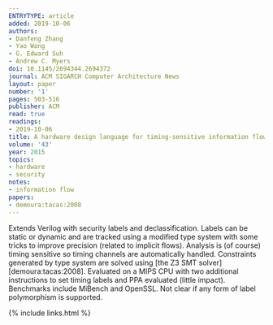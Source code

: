 ```yaml
---
ENTRYTYPE: article
added: 2019-10-06
authors:
- Danfeng Zhang
- Yao Wang
- G. Edward Suh
- Andrew C. Myers
doi: 10.1145/2694344.2694372
journal: ACM SIGARCH Computer Architecture News
layout: paper
number: '1'
pages: 503-516
publisher: ACM
read: true
readings:
- 2019-10-06
title: A hardware design language for timing-sensitive information flow security
volume: '43'
year: 2015
topics:
- hardware
- security
notes:
- information flow
papers:
- demoura:tacas:2008
---
```


Extends Verilog with security labels and declassification. Labels can be static or dynamic and are tracked using a modified type system with some tricks to improve precision (related to implicit flows).  Analysis is (of course) timing sensitive so timing channels are automatically handled.
Constraints generated by type system are solved using
[the Z3 SMT solver][demoura:tacas:2008].
Evaluated on a MIPS CPU with two additional instructions to set timing labels and PPA evaluated (little impact).  Benchmarks include MiBench and OpenSSL.
Not clear if any form of label polymorphism is supported.

{% include links.html %}
